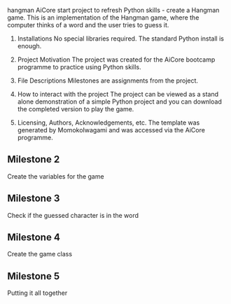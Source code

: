 hangman
AiCore start project to refresh Python skills - create a Hangman game.
This is an implementation of the Hangman game, where the computer thinks of a word and the user tries to guess it. 
1. Installations
No special libraries required. The standard Python install is enough.

2. Project Motivation
The project was created for the AiCore bootcamp programme to practice using Python skills. 


3. File Descriptions
Milestones are assignments from the project.

4. How to interact with the project
The project can be viewed as a stand alone demonstration of a simple Python project and you can download the completed version to play the game.

5. Licensing, Authors, Acknowledgements, etc.
The template was generated by MomokoIwagami and was accessed via the AiCore programme.

## Milestone 2
Create the variables for the game

## Milestone 3
Check if the guessed character is in the word

## Milestone 4
Create the game class

## Milestone 5
Putting it all together

